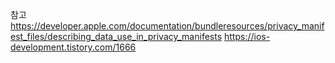 참고
https://developer.apple.com/documentation/bundleresources/privacy_manifest_files/describing_data_use_in_privacy_manifests
https://ios-development.tistory.com/1666
